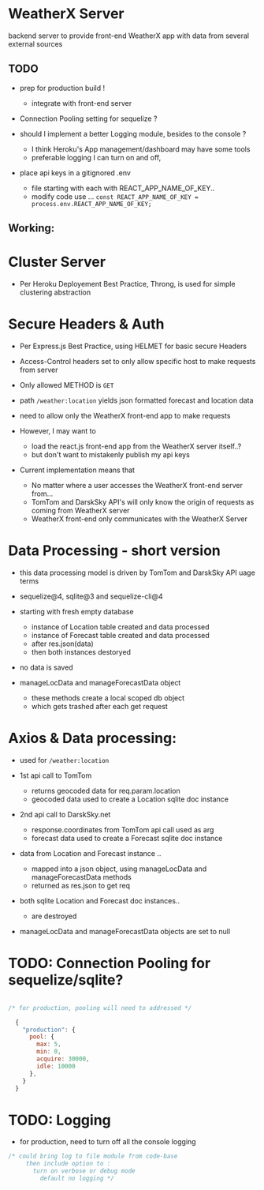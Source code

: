 # WeatherX Server

backend server to provide front-end WeatherX app with data from several external sources

## TODO

 - prep for production build !
   - integrate with front-end server
 - Connection Pooling setting for sequelize ?
 - should I implement a better Logging module, besides to the console ?
   - I think Heroku's App management/dashboard may have some tools
   - preferable logging I can turn on and off,

- place api keys in a gitignored .env
  - file starting with each with REACT_APP_NAME_OF_KEY..
  - modify code use ...
`const REACT_APP_NAME_OF_KEY = process.env.REACT_APP_NAME_OF_KEY;`

## Working:

# Cluster Server

  - Per Heroku Deployement Best Practice, Throng, is used for simple clustering abstraction

# Secure Headers & Auth

  - Per Express.js Best Practice, using HELMET for basic secure Headers
  - Access-Control headers set to only allow specific host to make requests from server
  - Only allowed METHOD is `GET`  
  - path `/weather:location` yields json formatted forecast and location data

  - need to allow only the WeatherX front-end app to make requests

  - However, I may want to
    - load the react.js front-end app from the WeatherX server itself..?
    - but don't want to mistakenly publish my api keys

  - Current implementation means that
    - No matter where a user accesses the WeatherX front-end server from...
    - TomTom and DarskSky API's will only know the origin of requests as coming from WeatherX server
    - WeatherX front-end only communicates with the WeatherX Server  

# Data Processing - short version

  - this data processing model is driven by TomTom and DarskSky API uage terms

  - sequelize@4, sqlite@3 and sequelize-cli@4

  - starting with fresh empty database
    - instance of Location table created and data processed
    - instance of Forecast table created and data processed
    - after res.json(data)
    - then both instances destoryed

  - no data is saved

  - manageLocData and manageForecastData object
    - these methods create a local scoped db object
    - which gets trashed after each get request

# Axios & Data processing:

  - used for `/weather:location`

  - 1st api call to TomTom
    - returns geocoded data for req.param.location
    - geocoded data used to create a Location sqlite doc instance

  - 2nd api call to DarskSky.net
    - response.coordinates from TomTom api call used as arg
    - forecast data used to create a Forecast sqlite doc instance

  - data from Location and Forecast instance ..
    - mapped into a json object, using manageLocData and manageForecastData methods
    - returned as res.json to get req

  - both sqlite Location and Forecast doc instances..
    - are destroyed

  - manageLocData and manageForecastData objects are set to null


# TODO: Connection Pooling for sequelize/sqlite?
```javascript

/* for production, pooling will need to addressed */

  {
    "production": {
      pool: {
        max: 5,
        min: 0,
        acquire: 30000,
        idle: 10000
      },
    }
  }
```

# TODO: Logging
  - for production, need to turn off all the console logging

```javascript
/* could bring log to file module from code-base
     then include option to :
       turn on verbose or debug mode
         default no logging */

```
